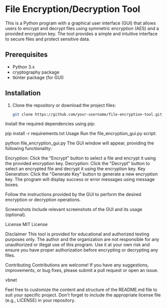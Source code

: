 # File Encryption/Decryption Tool

This is a Python program with a graphical user interface (GUI) that allows users to encrypt and decrypt files using symmetric encryption (AES) and a provided encryption key. The tool provides a simple and intuitive interface to secure files and protect sensitive data.

## Prerequisites

- Python 3.x
- cryptography package
- tkinter package (for GUI)

## Installation

1. Clone the repository or download the project files:

   ```bash
   git clone https://github.com/your-username/file-encryption-tool.git
Install the required dependencies using pip:


pip install -r requirements.txt
Usage
Run the file_encryption_gui.py script:


python file_encryption_gui.py
The GUI window will appear, providing the following functionality:

Encryption: Click the "Encrypt" button to select a file and encrypt it using the provided encryption key.
Decryption: Click the "Decrypt" button to select an encrypted file and decrypt it using the encryption key.
Key Generation: Click the "Generate Key" button to generate a new encryption key.
The program will display success or error messages using message boxes.

Follow the instructions provided by the GUI to perform the desired encryption or decryption operations.

Screenshots
Include relevant screenshots of the GUI and its usage (optional).

License
MIT License

Disclaimer
This tool is provided for educational and authorized testing purposes only. The author and the organization are not responsible for any unauthorized or illegal use of this program. Use it at your own risk and ensure you have proper authorization before encrypting or decrypting any files.

Contributing
Contributions are welcome! If you have any suggestions, improvements, or bug fixes, please submit a pull request or open an issue.

vbnet



Feel free to customize the content and structure of the README.md file to suit your specific project. Don't forget to include the appropriate license file (e.g., LICENSE) in your repository.
